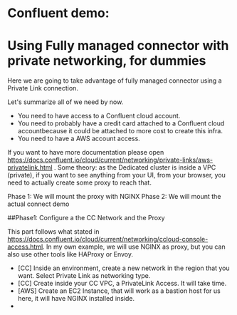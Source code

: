 # Confluent demo: 
# Using Fully managed connector with private networking, for dummies
Here we are going to take advantage of fully managed connector using a Private Link connection.


Let's summarize all of we need by now.

- You need to have access to a Confluent cloud account.
- You need to probably have a credit card attached to a Confluent cloud accountbecause it could be attached to more cost to create this infra.
- You need to have a AWS account access.

If you want to have more documentation please open https://docs.confluent.io/cloud/current/networking/private-links/aws-privatelink.html .
Some theory: as the Dedicated cluster is inside a VPC (private), if you want to see anything from your UI, from your browser, you need to actually create some proxy to reach that.

Phase 1: We will mount the proxy with NGINX
Phase 2: We will mount the actual connect demo


##Phase1: Configure a the CC Network and the Proxy

This part follows what stated in https://docs.confluent.io/cloud/current/networking/ccloud-console-access.html.
In my own example, we will use NGINX as proxy, but you can also use other tools like HAProxy or Envoy.

- [CC] Inside an environment, create a new network in the region that you want. Select Private Link as networking type.
- [CC] Create inside your CC VPC, a PrivateLink Access. It will take time.
- [AWS] Create an EC2 Instance, that will work as a bastion host for us here, it will have NGINX installed inside.
- 
